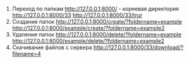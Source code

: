 1) Переход по папкам
  http://127.0.0.1:8000/ - корневая директория
  http://127.0.0.1:8000/33 
  http://127.0.0.1:8000/33/trur
2) Создание папок
  http://127.0.0.1:8000/create/?foldername=example 
  http://127.0.0.1:8000/example/create/?foldername=example2
3) Удаление папок
  http://127.0.0.1:8000/delete/?foldername=example 
  http://127.0.0.1:8000/example/delete/?foldername=example2
4) Скачивание файлов с сервера
    http://127.0.0.1:8000/33/download/?filename=4
